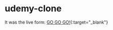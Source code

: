 # udemy-clone
 It was the live form: [GO GO GO!](https://zesty-klepon-0eaab3.netlify.app/){:target="_blank"}
